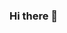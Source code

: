 ### Hi there 👋

<!--
**marcosvto1/marcosvto1** is a ✨ _special_ ✨ repository because its `README.md` (this file) appears on your GitHub profile.

My name is Marcos Tomaz from Brazil (🇧🇷). I've been working as Fullstack Developer since 2014.

Love techs Angular, React, Flutter Dart, Nestjs, Laravel 🚀

In my free time I like watch soccer (⚽️), to watch movies (🎞️) and series (📺), to read books (📚), to listen to music (🎵) and beer (🍺).

Would you like to find me?

